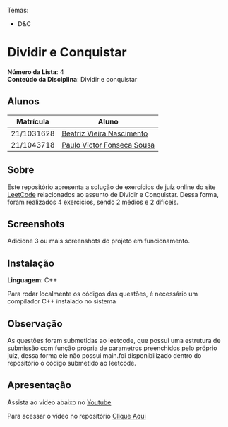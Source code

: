 

Temas:
 - D&C
 

# Dividir e Conquistar

**Número da Lista**: 4<br>
**Conteúdo da Disciplina**: Dividir e conquistar<br>

## Alunos
|Matrícula | Aluno |
| -- | -- |
| 21/1031628 |  [Beatriz Vieira Nascimento](https://github.com/Beatrizvn)     |
| 21/1043718 | [Paulo Victor Fonseca Sousa](https://github.com/PauloVictorFS)  |

## Sobre 
Este repositório apresenta a solução de exercícios de juíz online do site [LeetCode](https://leetcode.com/) relacionados ao assunto de Dividir e Conquistar. Dessa forma, foram realizados 4 exercicios, sendo 2 médios e 2 difíceis.


## Screenshots
Adicione 3 ou mais screenshots do projeto em funcionamento.

## Instalação 
**Linguagem**: C++<br>

Para rodar localmente os códigos das questões, é necessário um compilador C++ instalado no sistema

## Observação
As questões foram submetidas ao leetcode, que possui uma estrutura de submissão com função própria de parametros preenchidos pelo próprio juiz, dessa forma ele não possui main.foi disponibilizado dentro do repositório o código submetido ao leetcode.



## Apresentação
 
 Assista ao vídeo abaixo no [Youtube]()
 

Para acessar o vídeo no repositório   [Clique Aqui]()




